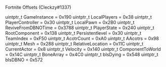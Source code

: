  Fortnite Offsets (Cleckzy#1337)

   uintptr_t GameInstance = 0x190
    uintptr_t LocalPlayers = 0x38
    uintptr_t PlayerController = 0x30
    uintptr_t LocalPawn = 0x2B0
    uintptr_t ReviveFromDBNOTime = 0x3788
    uintptr_t PlayerState = 0x240
    uintptr_t RootComponent = 0x138
    uintptr_t Persistentlevel = 0x30
    uintptr_t TeamIndex = 0xF50
    uintptr_t AcotrCount = 0xA0
    uintptr_t AAcotrs = 0x98
    uintptr_t Mesh = 0x288
    uintptr_t RelativeLocation = 0x11C
    uintptr_t CurrentActor = 0x8
    uintptr_t Velocity = 0x140
    uintptr_t ComponentToWorld = 0x14C
    uintptr_t BoneArray = 0x4C0
    uintptr_t bIsDying = 0x548
    uintptr_t bIsDBNO = 0x572
